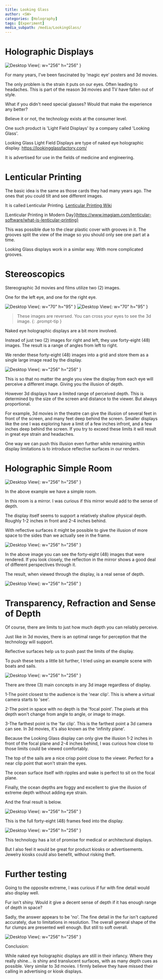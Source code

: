 ```yaml
---
title: Looking Glass
author: <SW>
categories: [Holography]
tags: [Experiment]
media_subpath: /media/LookingGlass/
---
```

# Holographic Displays
![Desktop View](/ocean.gif){: w="256" h="256" }


For many years, I've been fascinated by 'magic eye' posters and 3d movies. 

The only problem is the strain it puts on our eyes. Often leading to headaches. This is part of the reason 3d movies and TV have fallen out of style. 

What if you didn't need special glasses? Would that make the experience any better? 

Believe it or not, the technology exists at the consumer level. 

One such product is 'Light Field Displays' by a company called 'Looking Glass'.


Looking Glass Light Field Displays are type of naked eye holographic display.
<https://lookingglassfactory.com/>

It is advertised for use in the fields of medicine and engineering.

# Lenticular Printing

The basic idea is the same as those cards they had many years ago. The ones that you could tilt and see different images.

It is called Lenticular Printing.
[Lenticular Printing Wiki](https://en.wikipedia.org/wiki/Lenticular_printing)

[Lenticular Printing in Modern Day](https://www.imagiam.com/lenticular-software/what-is-lenticular-printing}

This was possible due to the clear plastic cover with grooves in it. The grooves split the view of the image so you should only see one part at a time. 


Looking Glass displays work in a similar way. With more complicated grooves.



# Stereoscopics

Stereographic 3d movies and films utilize two (2) images.

One for the left eye, and one for the right eye.

![Desktop View](/cube_single.png){: w="70" h="95" } ![Desktop View](/cube_singleR.png){: w="70" h="95" }
>These images are reversed.
>You can cross your eyes to see the 3d image.
{: .prompt-tip }

Naked eye holographic displays are a bit more involved.

Instead of just two (2) images for right and left, they use forty-eight (48) images. The result is a range of angles from left to right. 

We render these forty-eight (48) images into a grid and store them as a single large image read by the display.

![Desktop View](/test_cube.PNG){: w="256" h="256" }

This is so that no matter the angle you view the display from each eye will perceive a different image. Giving you the illusion of depth.

However 3d displays have a limited range of perceived depth. This is determined by the size of the screen and distance to the viewer. But always proportional.

For example, 3d movies in the theatre can give the illusion of several feet in front of the screen, and many feet deep behind the screen.
Smaller displays like the one I was exploring have a limit of a few inches infront, and a few inches deep behind the screen.
If you try to exceed these limits it will result in great eye strain and headaches.


One way we can push this illusion even further while remaining within display limitations is to introduce reflective surfaces in our renders.


# Holographic Simple Room

![Desktop View](/room_single.png){: w="256" h="256" }

In the above example we have a simple room. 

In this room is a mirror. I was curious if this mirror would add to the sense of depth. 

The display itself seems to support a relatively shallow physical depth. Roughly 1-2 inches in front and 2-4 inches behind. 

With reflective surfaces it might be possible to give the illusion of more space to the sides than we actually see in the frame.


![Desktop View](/room.png){: w="256" h="256" }

In the above image you can see the forty-eight (48) images that were rendered. If you look closely, the reflection in the mirror shows a good deal of different perspectives through it. 


The result, when viewed through the display, is a real sense of depth.

![Desktop View](/room.gif){: w="256" h="256" }




# Transparency, Refraction and Sense of Depth

Of course, there are limits to just how much depth you can reliably perceive.

Just like in 3d movies, there is an optimal range for perception that the technology will support.

Reflective surfaces help us to push past the limits of the display. 


To push these tests a little bit further, I tried using an example scene with boats and sails.


![Desktop View](/ocean_single.png){: w="256" h="256" }


There are three (3) main concepts in any 3d image regardless of display. 

1-The point closest to the audience is the 'near clip'. This is where a virtual camera starts to 'see'.

2-The point in space with no depth is the 'focal point'. The pixels at this depth won't change from angle to angle, or image to image. 

3-The farthest point is the 'far clip'. This is the farthest point a 3d camera can see. In 3d movies, it's also known as the 'infinity plane'.

Because the Looking Glass display can only give the illusion 1-2 inches in front of the focal plane and 2-4 inches behind, I was curious how close to those limits could be viewed comfortably.


The top of the sails are a nice crisp point close to the viewer. Perfect for a near clip point that won't strain the eyes. 

The ocean surface itself with ripples and wake is perfect to sit on the focal plane. 

Finally, the ocean depths are foggy and excellent to give the illusion of extreme depth without adding eye strain.


And the final result is below.

![Desktop View](/ocean.gif){: w="256" h="256" }

This is the full forty-eight (48) frames feed into the display. 

![Desktop View](/ocean.png){: w="256" h="256" }


This technology has a lot of promise for medical or architectural displays.


But I also feel it would be great for product kiosks or advertisements. Jewelry kiosks could also benefit, without risking theft.




# Further testing

Going to the opposite extreme, I was curious if fur with fine detail would also display well.

Fur isn't shiny. Would it give a decent sense of depth if it has enough range of depth in space?

Sadly, the answer appears to be 'no'.
The fine detail in the fur isn't captured accurately, due to limitations in resolution. The overall general shape of the fur clumps are presented well enough. But still to soft overall.

![Desktop View](/fur.gif){: w="256" h="256" }



Conclusion: 

While naked eye holographic displays are still in their infancy.  Where they really shine... is shiny and translucent surfaces, with as many depth cues as possible.  Very similar to 3d movies.  I firmly believe they have missed their calling in advertising or kiosk displays.
